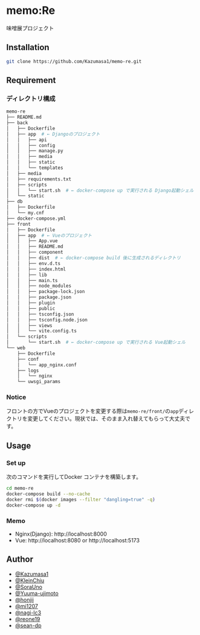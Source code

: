 # memo:Re
味噌展プロジェクト

## Installation

```bash
git clone https://github.com/Kazumasa1/memo-re.git
```

## Requirement

### ディレクトリ構成

```bash
memo-re
├── README.md
├── back
│   ├── Dockerfile
│   ├── app  # ← Djangoのプロジェクト
│   │   ├── api
│   │   ├── config
│   │   ├── manage.py
│   │   ├── media
│   │   ├── static
│   │   └── templates
│   ├── media
│   ├── requirements.txt
│   ├── scripts
│   │   └── start.sh  # ← docker-compose up で実行される Django起動シェル
│   └── static
├── db
│   ├── Dockerfile
│   └── my.cnf
├── docker-compose.yml
├── front
│   ├── Dockerfile
│   ├── app  # ← Vueのプロジェクト
│   │   ├── App.vue
│   │   ├── README.md
│   │   ├── component
│   │   ├── dist  # ← docker-compose build 後に生成されるディレクトリ
│   │   ├── env.d.ts
│   │   ├── index.html
│   │   ├── lib
│   │   ├── main.ts
│   │   ├── node_modules
│   │   ├── package-lock.json
│   │   ├── package.json
│   │   ├── plugin
│   │   ├── public
│   │   ├── tsconfig.json
│   │   ├── tsconfig.node.json
│   │   ├── views
│   │   └── vite.config.ts
│   └── scripts
│       └── start.sh  # ← docker-compose up で実行される Vue起動シェル
└── web
    ├── Dockerfile
    ├── conf
    │   └── app_nginx.conf
    ├── logs
    │   └── nginx
    └── uwsgi_params
```
### Notice

フロントの方でVueのプロジェクトを変更する際は```memo-re/front/```の```app```ディレクトリを変更してください。現状では、そのまま入れ替えてもらって大丈夫です。

## Usage

### Set up

次のコマンドを実行してDocker コンテナを構築します。

```bash
cd memo-re
docker-compose build --no-cache
docker rmi $(docker images --filter "dangling=true" -q)
docker-compose up -d
```

### Memo

- Nginx(Django): http://localhost:8000
- Vue: http://localhost:8080 or http://localhost:5173

## Author

- [@Kazumasa1](https://github.com/Kazumasa1)
- [@KleinChiu](https://github.com/KleinChiu)
- [@SoraUno](https://github.com/SoraUno)
- [@Yuuma-ujimoto](https://github.com/Yuuma-ujimoto)
- [@honjii](https://github.com/honjii)
- [@mi1207](https://github.com/mi1207)
- [@nagi-lc3](https://github.com/nagi-lc3)
- [@reone19](https://github.com/reone19)
- [@sean-dp](https://github.com/sean-dp)
